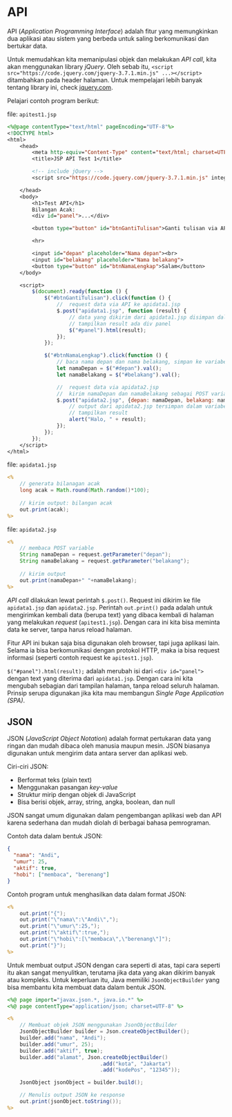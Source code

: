 # API

API (_Application Programming Interface_) adalah fitur yang memungkinkan dua aplikasi atau sistem yang berbeda untuk saling berkomunikasi dan bertukar data.

Untuk memudahkan kita memanipulasi objek dan melakukan _API call_, kita akan menggunakan library _jQuery_. Oleh sebab itu, `<script src="https://code.jquery.com/jquery-3.7.1.min.js" ...></script>` ditambahkan pada header halaman. Untuk mempelajari lebih banyak tentang library ini, check
[jquery.com](https://jquery.com/).

Pelajari contoh program berikut:

file: `apitest1.jsp`
```jsp
<%@page contentType="text/html" pageEncoding="UTF-8"%>
<!DOCTYPE html>
<html>
    <head>
        <meta http-equiv="Content-Type" content="text/html; charset=UTF-8">
        <title>JSP API Test 1</title>

        <!-- include jQuery -->
        <script src="https://code.jquery.com/jquery-3.7.1.min.js" integrity="sha256-/JqT3SQfawRcv/BIHPThkBvs0OEvtFFmqPF/lYI/Cxo=" crossorigin="anonymous"></script>

    </head>
    <body>
        <h1>Test API</h1>
        Bilangan Acak:
        <div id="panel">...</div>

        <button type="button" id="btnGantiTulisan">Ganti tulisan via API</button>

        <hr>

        <input id="depan" placeholder="Nama depan"><br>
        <input id="belakang" placeholder="Nama belakang">
        <button type="button" id="btnNamaLengkap">Salam</button>
    </body>

    <script>
        $(document).ready(function () {
            $("#btnGantiTulisan").click(function () {
                //  request data via API ke apidata1.jsp
                $.post("apidata1.jsp", function (result) {
                    // data yang dikirim dari apidata1.jsp disimpan dalam variabel result
                    // tampilkan result ada div panel
                    $("#panel").html(result);
                });
            });

            $("#btnNamaLengkap").click(function () {
                // baca nama depan dan nama belakang, simpan ke variabel
                let namaDepan = $("#depan").val();
                let namaBelakang = $("#belakang").val();

                //  request data via apidata2.jsp
                //  kirim namaDepan dan namaBelakang sebagai POST variabel
                $.post("apidata2.jsp", {depan: namaDepan, belakang: namaBelakang}, function (result) {
                    // output dari apidata2.jsp tersimpan dalam variabel result
                    // tampilkan result
                    alert("Halo, " + result);
                });
            });
        });
    </script>
</html>
```

file: `apidata1.jsp`
```jsp
<%
    // generata bilanagan acak
    long acak = Math.round(Math.random()*100);
    
    // kirim output: bilangan acak
    out.print(acak);
%>
```

file: `apidata2.jsp`
```jsp
<%
    // membaca POST variable
    String namaDepan = request.getParameter("depan");
    String namaBelakang = request.getParameter("belakang");
    
    // kirim output
    out.print(namaDepan+" "+namaBelakang);
%>
```

_API call_ dilakukan lewat perintah `$.post()`. Request ini dikirim ke file `apidata1.jsp` dan `apidata2.jsp`. Perintah `out.print()` pada adalah untuk mengirimkan kembali data (berupa text) yang dibaca kembali di halaman yang melakukan _request_ (`apitest1.jsp`). Dengan cara ini kita bisa meminta data ke server, tanpa harus reload halaman.

Fitur API ini bukan saja bisa digunakan oleh browser, tapi juga aplikasi lain. Selama ia bisa berkomunikasi dengan protokol HTTP, maka ia bisa request informasi (seperti contoh request ke `apitest1.jsp`).

`$("#panel").html(result);` adalah merubah isi dari `<div id="panel">` dengan text yang diterima dari `apidata1.jsp`. Dengan cara ini kita mengubah sebagian dari tampilan halaman, tanpa reload seluruh halaman. Prinsip serupa digunakan jika kita mau membangun _Single Page Application (SPA)_.

## JSON
JSON (_JavaScript Object Notation_) adalah format pertukaran data yang ringan dan mudah dibaca oleh manusia maupun mesin. JSON biasanya digunakan untuk mengirim data antara server dan aplikasi web.

Ciri-ciri JSON:
- Berformat teks (plain text)
- Menggunakan pasangan _key-value_
- Struktur mirip dengan objek di JavaScript
- Bisa berisi objek, array, string, angka, boolean, dan null

JSON sangat umum digunakan dalam pengembangan aplikasi web dan API karena sederhana dan mudah diolah di berbagai bahasa pemrograman.

Contoh data dalam bentuk JSON:
```json
{
  "nama": "Andi",
  "umur": 25,
  "aktif": true,
  "hobi": ["membaca", "berenang"]
}
```

Contoh program untuk menghasilkan data dalam format JSON:

```jsp
<%
    out.print("{");
    out.print("\"nama\":\"Andi\",");
    out.print("\"umur\":25,");
    out.print("\"aktif\":true,");
    out.print("\"hobi\":[\"membaca\",\"berenang\"]");
    out.print("}");
%>
```

Untuk membuat output JSON dengan cara seperti di atas, tapi cara seperti itu akan sangat menyulitkan, terutama jika data yang akan dikirim banyak atau kompleks. Untuk keperluan itu, Java memiliki `JsonObjectBuilder` yang bisa membantu kita membuat data dalam bentuk JSON.

```jsp
<%@ page import="javax.json.*, java.io.*" %>
<%@ page contentType="application/json; charset=UTF-8" %>

<%
    // Membuat objek JSON menggunakan JsonObjectBuilder
    JsonObjectBuilder builder = Json.createObjectBuilder();
    builder.add("nama", "Andi");
    builder.add("umur", 25);
    builder.add("aktif", true);
    builder.add("alamat", Json.createObjectBuilder()
                              .add("kota", "Jakarta")
                              .add("kodePos", "12345"));

    JsonObject jsonObject = builder.build();

    // Menulis output JSON ke response
    out.print(jsonObject.toString());
%>
```
